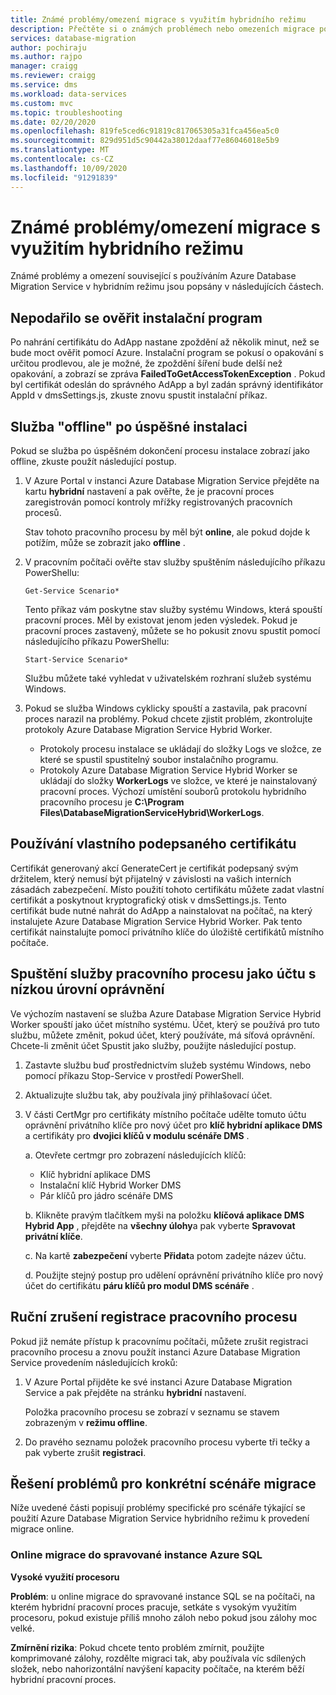 ```yaml
---
title: Známé problémy/omezení migrace s využitím hybridního režimu
description: Přečtěte si o známých problémech nebo omezeních migrace pomocí Azure Database Migration Service v hybridním režimu.
services: database-migration
author: pochiraju
ms.author: rajpo
manager: craigg
ms.reviewer: craigg
ms.service: dms
ms.workload: data-services
ms.custom: mvc
ms.topic: troubleshooting
ms.date: 02/20/2020
ms.openlocfilehash: 819fe5ced6c91819c817065305a31fca456ea5c0
ms.sourcegitcommit: 829d951d5c90442a38012daaf77e86046018e5b9
ms.translationtype: MT
ms.contentlocale: cs-CZ
ms.lasthandoff: 10/09/2020
ms.locfileid: "91291839"
---
```

# <a name="known-issuesmigration-limitations-with-using-hybrid-mode"></a>Známé problémy/omezení migrace s využitím hybridního režimu

Známé problémy a omezení související s používáním Azure Database Migration Service v hybridním režimu jsou popsány v následujících částech.

## <a name="installer-fails-to-authenticate"></a>Nepodařilo se ověřit instalační program

Po nahrání certifikátu do AdApp nastane zpoždění až několik minut, než se bude moct ověřit pomocí Azure. Instalační program se pokusí o opakování s určitou prodlevou, ale je možné, že zpoždění šíření bude delší než opakování, a zobrazí se zpráva **FailedToGetAccessTokenException** . Pokud byl certifikát odeslán do správného AdApp a byl zadán správný identifikátor AppId v dmsSettings.js, zkuste znovu spustit instalační příkaz.

## <a name="service-offline-after-successful-installation"></a>Služba "offline" po úspěšné instalaci

Pokud se služba po úspěšném dokončení procesu instalace zobrazí jako offline, zkuste použít následující postup.

1. V Azure Portal v instanci Azure Database Migration Service přejděte na kartu **hybridní** nastavení a pak ověřte, že je pracovní proces zaregistrován pomocí kontroly mřížky registrovaných pracovních procesů.

    Stav tohoto pracovního procesu by měl být **online**, ale pokud dojde k potížím, může se zobrazit jako **offline** .

2. V pracovním počítači ověřte stav služby spuštěním následujícího příkazu PowerShellu:

    ```
    Get-Service Scenario*
    ```

    Tento příkaz vám poskytne stav služby systému Windows, která spouští pracovní proces. Měl by existovat jenom jeden výsledek. Pokud je pracovní proces zastavený, můžete se ho pokusit znovu spustit pomocí následujícího příkazu PowerShellu:

    ```
    Start-Service Scenario*
    ```

    Službu můžete také vyhledat v uživatelském rozhraní služeb systému Windows.

3. Pokud se služba Windows cyklicky spouští a zastavila, pak pracovní proces narazil na problémy. Pokud chcete zjistit problém, zkontrolujte protokoly Azure Database Migration Service Hybrid Worker.

    - Protokoly procesu instalace se ukládají do složky Logs ve složce, ze které se spustil spustitelný soubor instalačního programu.
    - Protokoly Azure Database Migration Service Hybrid Worker se ukládají do složky **WorkerLogs** ve složce, ve které je nainstalovaný pracovní proces. Výchozí umístění souborů protokolu hybridního pracovního procesu je **C:\Program Files\DatabaseMigrationServiceHybrid\WorkerLogs**.

## <a name="using-your-own-signed-certificate"></a>Používání vlastního podepsaného certifikátu

Certifikát generovaný akcí GenerateCert je certifikát podepsaný svým držitelem, který nemusí být přijatelný v závislosti na vašich interních zásadách zabezpečení. Místo použití tohoto certifikátu můžete zadat vlastní certifikát a poskytnout kryptografický otisk v dmsSettings.js. Tento certifikát bude nutné nahrát do AdApp a nainstalovat na počítač, na který instalujete Azure Database Migration Service Hybrid Worker. Pak tento certifikát nainstalujte pomocí privátního klíče do úložiště certifikátů místního počítače.

## <a name="running-the-worker-service-as-a-low-privilege-account"></a>Spuštění služby pracovního procesu jako účtu s nízkou úrovní oprávnění

Ve výchozím nastavení se služba Azure Database Migration Service Hybrid Worker spouští jako účet místního systému. Účet, který se používá pro tuto službu, můžete změnit, pokud účet, který používáte, má síťová oprávnění. Chcete-li změnit účet Spustit jako služby, použijte následující postup.

1. Zastavte službu buď prostřednictvím služeb systému Windows, nebo pomocí příkazu Stop-Service v prostředí PowerShell.

2. Aktualizujte službu tak, aby používala jiný přihlašovací účet.

3. V části CertMgr pro certifikáty místního počítače udělte tomuto účtu oprávnění privátního klíče pro nový účet pro **klíč hybridní aplikace DMS** a certifikáty pro **dvojici klíčů v modulu scénáře DMS** .

    a. Otevřete certmgr pro zobrazení následujících klíčů:

    - Klíč hybridní aplikace DMS
    - Instalační klíč Hybrid Worker DMS
    - Pár klíčů pro jádro scénáře DMS

    b. Klikněte pravým tlačítkem myši na položku **klíčová aplikace DMS Hybrid App** , přejděte na **všechny úlohy**a pak vyberte **Spravovat privátní klíče**.

    c. Na kartě **zabezpečení** vyberte **Přidat**a potom zadejte název účtu.

    d. Použijte stejný postup pro udělení oprávnění privátního klíče pro nový účet do certifikátu **páru klíčů pro modul DMS scénáře** .

## <a name="unregistering-the-worker-manually"></a>Ruční zrušení registrace pracovního procesu

Pokud již nemáte přístup k pracovnímu počítači, můžete zrušit registraci pracovního procesu a znovu použít instanci Azure Database Migration Service provedením následujících kroků:

1. V Azure Portal přijděte ke své instanci Azure Database Migration Service a pak přejděte na stránku **hybridní** nastavení.

   Položka pracovního procesu se zobrazí v seznamu se stavem zobrazeným v **režimu offline**.

2. Do pravého seznamu položek pracovního procesu vyberte tři tečky a pak vyberte zrušit **registraci**.

## <a name="addressing-issues-for-specific-migration-scenarios"></a>Řešení problémů pro konkrétní scénáře migrace

Níže uvedené části popisují problémy specifické pro scénáře týkající se použití Azure Database Migration Service hybridního režimu k provedení migrace online.

### <a name="online-migrations-to-azure-sql-managed-instance"></a>Online migrace do spravované instance Azure SQL

**Vysoké využití procesoru**

**Problém**: u online migrace do spravované instance SQL se na počítači, na kterém hybridní pracovní proces pracuje, setkáte s vysokým využitím procesoru, pokud existuje příliš mnoho záloh nebo pokud jsou zálohy moc velké.

**Zmírnění rizika**: Pokud chcete tento problém zmírnit, použijte komprimované zálohy, rozdělte migraci tak, aby používala víc sdílených složek, nebo nahorizontální navýšení kapacity počítače, na kterém běží hybridní pracovní proces.
